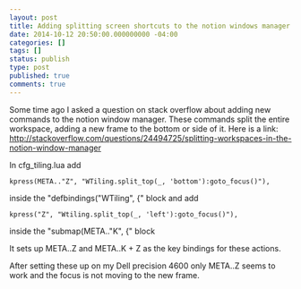 ```yaml
---
layout: post
title: Adding splitting screen shortcuts to the notion windows manager
date: 2014-10-12 20:50:00.000000000 -04:00
categories: []
tags: []
status: publish
type: post
published: true
comments: true
---
```

Some time ago I asked a question on stack overflow about adding new commands to the notion window manager. These
commands split the entire workspace, adding a new frame to the bottom or side of it. Here is a link:
http://stackoverflow.com/questions/24494725/splitting-workspaces-in-the-notion-window-manager

In cfg_tiling.lua add

    kpress(META.."Z", "WTiling.split_top(_, 'bottom'):goto_focus()"),

inside the "defbindings("WTiling", {" block and add

    kpress("Z", "Wtiling.split_top(_, 'left'):goto_focus()"),

inside the "submap(META.."K", {" block

It sets up META..Z and META..K + Z as the key bindings for these actions.

After setting these up on my Dell precision 4600 only META..Z seems to work and the focus is not moving to the new
frame.

